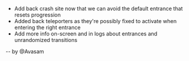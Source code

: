 - Add back crash site now that we can avoid the default entrance that resets progression
- Added back teleporters as they're possibly fixed to activate when entering the right entrance
- Add more info on-screen and in logs about entrances and unrandomized transitions

-- by @Avasam
